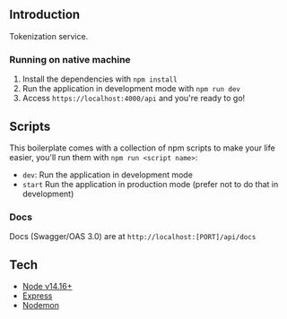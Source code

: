 ## Introduction
Tokenization service.

### Running on native machine
1. Install the dependencies with `npm install`
2. Run the application in development mode with `npm run dev`
3. Access `https://localhost:4000/api` and you're ready to go!

## Scripts
This boilerplate comes with a collection of npm scripts to make your life easier, you'll run them with `npm run <script name>`:
- `dev`: Run the application in development mode
- `start` Run the application in production mode (prefer not to do that in development)

### Docs
Docs (Swagger/OAS 3.0) are at `http://localhost:[PORT]/api/docs`

## Tech
- [Node v14.16+](http://nodejs.org/)
- [Express](https://npmjs.com/package/express)
- [Nodemon](https://www.npmjs.com/package/nodemon)